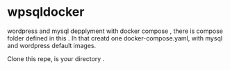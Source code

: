 # wpsqldocker
wordpress and mysql depplyment with docker compose ,  there is compose folder defined in this .
Ih that creatd one docker-compose.yaml, with mysql and wordpress default images. 

Clone this repe, is your directory . 
